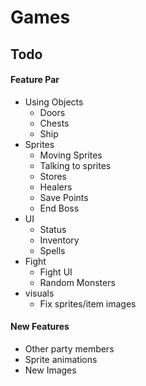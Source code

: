 # Games
## Todo
#### Feature Par
- Using Objects
    * Doors
    * Chests
    * Ship
- Sprites
    - Moving Sprites
    - Talking to sprites
    - Stores
    - Healers
    - Save Points
    - End Boss
- UI
    - Status
    - Inventory
    - Spells
- Fight
    - Fight UI
    - Random Monsters
- visuals
    - Fix sprites/item images
    
#### New Features

- Other party members
- Sprite animations
- New Images
